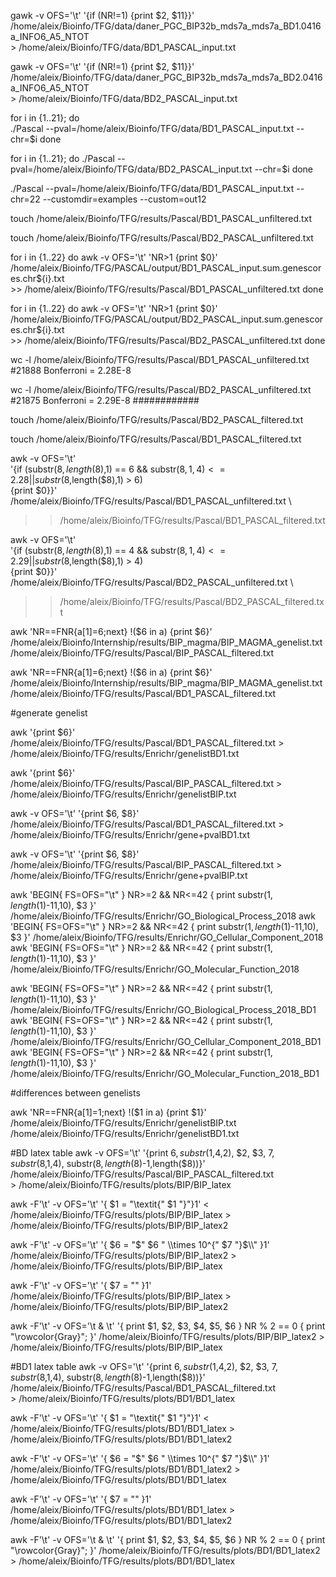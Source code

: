 gawk -v OFS='\t' '{if (NR!=1) {print $2, $11}}' /home/aleix/Bioinfo/TFG/data/daner_PGC_BIP32b_mds7a_mds7a_BD1.0416a_INFO6_A5_NTOT \
                                            > /home/aleix/Bioinfo/TFG/data/BD1_PASCAL_input.txt
                                            
gawk -v OFS='\t' '{if (NR!=1) {print $2, $11}}' /home/aleix/Bioinfo/TFG/data/daner_PGC_BIP32b_mds7a_mds7a_BD2.0416a_INFO6_A5_NTOT \
                                            > /home/aleix/Bioinfo/TFG/data/BD2_PASCAL_input.txt


for i in {1..21};
  do                                    
    ./Pascal --pval=/home/aleix/Bioinfo/TFG/data/BD1_PASCAL_input.txt --chr=$i
  done

for i in {1..21};
  do
    ./Pascal --pval=/home/aleix/Bioinfo/TFG/data/BD2_PASCAL_input.txt --chr=$i
  done


./Pascal --pval=/home/aleix/Bioinfo/TFG/data/BD1_PASCAL_input.txt --chr=22 --customdir=examples --custom=out12

touch /home/aleix/Bioinfo/TFG/results/Pascal/BD1_PASCAL_unfiltered.txt

touch /home/aleix/Bioinfo/TFG/results/Pascal/BD2_PASCAL_unfiltered.txt

for i in {1..22}
  do 
    awk -v OFS='\t' 'NR>1 {print $0}' \
    /home/aleix/Bioinfo/TFG/PASCAL/output/BD1_PASCAL_input.sum.genescores.chr${i}.txt \
    >> /home/aleix/Bioinfo/TFG/results/Pascal/BD1_PASCAL_unfiltered.txt
  done
  
 for i in {1..22}
  do 
    awk -v OFS='\t' 'NR>1 {print $0}' \
    /home/aleix/Bioinfo/TFG/PASCAL/output/BD2_PASCAL_input.sum.genescores.chr${i}.txt \
    >> /home/aleix/Bioinfo/TFG/results/Pascal/BD2_PASCAL_unfiltered.txt
  done


wc -l /home/aleix/Bioinfo/TFG/results/Pascal/BD1_PASCAL_unfiltered.txt 
#21888 Bonferroni = 2.28E-8

wc -l /home/aleix/Bioinfo/TFG/results/Pascal/BD2_PASCAL_unfiltered.txt
#21875 Bonferroni = 2.29E-8
############  
  
touch /home/aleix/Bioinfo/TFG/results/Pascal/BD2_PASCAL_filtered.txt

touch /home/aleix/Bioinfo/TFG/results/Pascal/BD1_PASCAL_filtered.txt
 
  
awk -v OFS='\t' \
'{if (substr($8,length($8),1) == 6 && substr($8,1,4) <= 2.28 || substr($8,length($8),1) > 6) \
{print $0}}' \
/home/aleix/Bioinfo/TFG/results/Pascal/BD1_PASCAL_unfiltered.txt \
>> /home/aleix/Bioinfo/TFG/results/Pascal/BD1_PASCAL_filtered.txt


awk -v OFS='\t' \
'{if (substr($8,length($8),1) == 4 && substr($8,1,4) <= 2.29 || substr($8,length($8),1) > 4) \
{print $0}}' \
/home/aleix/Bioinfo/TFG/results/Pascal/BD2_PASCAL_unfiltered.txt \
>> /home/aleix/Bioinfo/TFG/results/Pascal/BD2_PASCAL_filtered.txt


awk 'NR==FNR{a[$1]=$6;next} !($6 in a) {print $6}' \
	/home/aleix/Bioinfo/Internship/results/BIP_magma/BIP_MAGMA_genelist.txt \
	/home/aleix/Bioinfo/TFG/results/Pascal/BIP_PASCAL_filtered.txt
	
awk 'NR==FNR{a[$1]=$6;next} !($6 in a) {print $6}' \
	/home/aleix/Bioinfo/Internship/results/BIP_magma/BIP_MAGMA_genelist.txt \
	/home/aleix/Bioinfo/TFG/results/Pascal/BD1_PASCAL_filtered.txt
	
#generate genelist

awk '{print $6}' /home/aleix/Bioinfo/TFG/results/Pascal/BD1_PASCAL_filtered.txt > /home/aleix/Bioinfo/TFG/results/Enrichr/genelistBD1.txt

awk '{print $6}' /home/aleix/Bioinfo/TFG/results/Pascal/BIP_PASCAL_filtered.txt > /home/aleix/Bioinfo/TFG/results/Enrichr/genelistBIP.txt

awk -v OFS='\t' '{print $6, $8}' /home/aleix/Bioinfo/TFG/results/Pascal/BD1_PASCAL_filtered.txt > /home/aleix/Bioinfo/TFG/results/Enrichr/gene+pvalBD1.txt

awk -v OFS='\t' '{print $6, $8}' /home/aleix/Bioinfo/TFG/results/Pascal/BIP_PASCAL_filtered.txt > /home/aleix/Bioinfo/TFG/results/Enrichr/gene+pvalBIP.txt


awk 'BEGIN{ FS=OFS="\t" } NR>=2 && NR<=42 { print substr($1,length($1)-11,10), $3 }' /home/aleix/Bioinfo/TFG/results/Enrichr/GO_Biological_Process_2018 
awk 'BEGIN{ FS=OFS="\t" } NR>=2 && NR<=42 { print substr($1,length($1)-11,10), $3 }' /home/aleix/Bioinfo/TFG/results/Enrichr/GO_Cellular_Component_2018
awk 'BEGIN{ FS=OFS="\t" } NR>=2 && NR<=42 { print substr($1,length($1)-11,10), $3 }' /home/aleix/Bioinfo/TFG/results/Enrichr/GO_Molecular_Function_2018


awk 'BEGIN{ FS=OFS="\t" } NR>=2 && NR<=42 { print substr($1,length($1)-11,10), $3 }' /home/aleix/Bioinfo/TFG/results/Enrichr/GO_Biological_Process_2018_BD1 
awk 'BEGIN{ FS=OFS="\t" } NR>=2 && NR<=42 { print substr($1,length($1)-11,10), $3 }' /home/aleix/Bioinfo/TFG/results/Enrichr/GO_Cellular_Component_2018_BD1
awk 'BEGIN{ FS=OFS="\t" } NR>=2 && NR<=42 { print substr($1,length($1)-11,10), $3 }' /home/aleix/Bioinfo/TFG/results/Enrichr/GO_Molecular_Function_2018_BD1


#differences between genelists

awk 'NR==FNR{a[$1]=$1;next} !($1 in a) {print $1}' \
	/home/aleix/Bioinfo/TFG/results/Enrichr/genelistBIP.txt \
	/home/aleix/Bioinfo/TFG/results/Enrichr/genelistBD1.txt 
	
#BD latex table
awk -v OFS='\t' '{print $6, substr($1,4,2), $2, $3, $7, substr($8,1,4), substr($8,length($8)-1,length($8))}' \
	/home/aleix/Bioinfo/TFG/results/Pascal/BIP_PASCAL_filtered.txt \
	> /home/aleix/Bioinfo/TFG/results/plots/BIP/BIP_latex

awk -F'\t' -v OFS='\t' '{ $1 = "\\textit{" $1 "}"}1' < /home/aleix/Bioinfo/TFG/results/plots/BIP/BIP_latex > /home/aleix/Bioinfo/TFG/results/plots/BIP/BIP_latex2

awk -F'\t' -v OFS='\t' '{ $6 = "$" $6 " \\times 10^{" $7 "}$\\\\" }1' /home/aleix/Bioinfo/TFG/results/plots/BIP/BIP_latex2 > /home/aleix/Bioinfo/TFG/results/plots/BIP/BIP_latex

awk -F'\t' -v OFS='\t' '{ $7 = "" }1' /home/aleix/Bioinfo/TFG/results/plots/BIP/BIP_latex > /home/aleix/Bioinfo/TFG/results/plots/BIP/BIP_latex2
 
awk -F'\t' -v OFS='\t & \t' '{ print $1, $2, $3, $4, $5, $6 } NR % 2 == 0 { print "\\rowcolor{Gray}"; }' /home/aleix/Bioinfo/TFG/results/plots/BIP/BIP_latex2 > /home/aleix/Bioinfo/TFG/results/plots/BIP/BIP_latex


#BD1 latex table
awk -v OFS='\t' '{print $6, substr($1,4,2), $2, $3, $7, substr($8,1,4), substr($8,length($8)-1,length($8))}' \
	/home/aleix/Bioinfo/TFG/results/Pascal/BD1_PASCAL_filtered.txt \
	> /home/aleix/Bioinfo/TFG/results/plots/BD1/BD1_latex

awk -F'\t' -v OFS='\t' '{ $1 = "\\textit{" $1 "}"}1' < /home/aleix/Bioinfo/TFG/results/plots/BD1/BD1_latex > /home/aleix/Bioinfo/TFG/results/plots/BD1/BD1_latex2

awk -F'\t' -v OFS='\t' '{ $6 = "$" $6 " \\times 10^{" $7 "}$\\\\" }1' /home/aleix/Bioinfo/TFG/results/plots/BD1/BD1_latex2 > /home/aleix/Bioinfo/TFG/results/plots/BD1/BD1_latex

awk -F'\t' -v OFS='\t' '{ $7 = "" }1' /home/aleix/Bioinfo/TFG/results/plots/BD1/BD1_latex > /home/aleix/Bioinfo/TFG/results/plots/BD1/BD1_latex2
 
awk -F'\t' -v OFS='\t & \t' '{ print $1, $2, $3, $4, $5, $6 } NR % 2 == 0 { print "\\rowcolor{Gray}"; }' /home/aleix/Bioinfo/TFG/results/plots/BD1/BD1_latex2 > /home/aleix/Bioinfo/TFG/results/plots/BD1/BD1_latex



